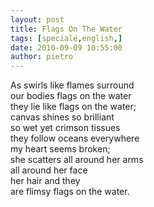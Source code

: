 ```yaml
---
layout: post
title: Flags On The Water
tags: [speciale,english,]
date: 2010-09-09 10:55:00
author: pietro
---
```

As swirls like flames surround<br/>our bodies flags on the water<br/>they lie like flags on the water;<br/>canvas shines so brilliant<br/>so wet yet crimson tissues<br/>they follow oceans everywhere<br/>my heart seems broken;<br/>she scatters all around her arms<br/>all around her face<br/>her hair and they<br/>are flimsy flags on the water.<br/>
